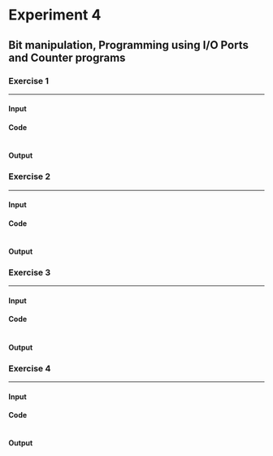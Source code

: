 # Experiment 4

## Bit manipulation, Programming using I/O Ports and Counter programs

### Exercise 1

---

#### Input



#### Code

```assembly

```

#### Output


### Exercise 2

---

#### Input



#### Code

```assembly

```

#### Output


### Exercise 3

---

#### Input



#### Code

```assembly

```

#### Output


### Exercise 4

---

#### Input



#### Code

```assembly

```

#### Output

